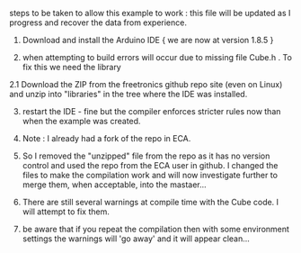 steps to be taken to allow this example to work :
this file will be updated as I progress and recover the data from experience.

1. Download and install the Arduino IDE { we are now at version 1.8.5 }

2. when attempting to build errors will occur due to missing file Cube.h . To fix this we need the library

2.1 Download the ZIP from the freetronics github repo site (even on Linux) and unzip into "libraries" in the tree where the IDE was installed. 

3. restart the IDE - fine but the compiler enforces stricter rules now than when the example was created.

4. Note : I already had a fork of the repo in ECA.

5. So I removed the "unzipped" file from the repo as it has no version control and used the repo from the ECA user in github. I changed the files to make the compilation work and will now investigate further to merge them, when acceptable, into the mastaer...

6. There are still several warnings at compile time with the Cube code. I will attempt to fix them.

7. be aware that if you repeat the compilation then with some environment settings the warnings will 'go away' and it will appear clean...


